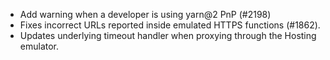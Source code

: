- Add warning when a developer is using yarn@2 PnP (#2198)
- Fixes incorrect URLs reported inside emulated HTTPS functions (#1862).
- Updates underlying timeout handler when proxying through the Hosting emulator.
